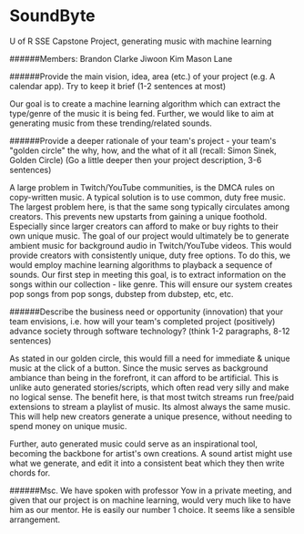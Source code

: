 # SoundByte
U of R SSE Capstone Project, generating music with machine learning


######Members:
Brandon Clarke
Jiwoon Kim
Mason Lane


######Provide the main vision, idea, area (etc.) of your project (e.g. A calendar app). Try to keep it brief (1-2 sentences at most)

Our goal is to create a machine learning algorithm which can extract the type/genre of the music it is being fed. Further, we would like to aim at generating music from these trending/related sounds.



######Provide a deeper rationale of your team's project - your team's "golden circle" the why, how, and the what of it all (recall: Simon Sinek, Golden Circle) (Go a little deeper then your project description, 3-6 sentences)

A large problem in Twitch/YouTube communities, is the DMCA rules on copy-written music. A typical solution is to use common, duty free music. The largest problem here, is that the same song typically circulates among creators. This prevents new upstarts from gaining a unique foothold. Especially since larger creators can afford to make or buy rights to their own unique music. The goal of our project would ultimately be to generate ambient music for background audio in Twitch/YouTube videos. This would provide creators with consistently unique, duty free options. To do this, we would employ machine learning algorithms to playback a sequence of sounds. Our first step in meeting this goal, is to extract information on the songs within our collection - like genre. This will ensure our system creates pop songs from pop songs, dubstep from dubstep, etc, etc.









######Describe the business need or opportunity (innovation) that your team envisions, i.e. how will your team's completed project (positively) advance society through software technology? (think 1-2 paragraphs, 8-12 sentences)


As stated in our golden circle, this would fill a need for immediate & unique music at the click of a button. Since the music serves as background ambiance than being in the forefront, it can afford to be artificial. This is unlike auto generated stories/scripts, which often read very silly and make no logical sense. The benefit here, is that most twitch streams run free/paid extensions to stream a playlist of music. Its almost always the same music.  This will help new creators generate a unique presence, without needing to spend money on unique music. 

Further, auto generated music could serve as an inspirational tool, becoming the backbone for artist's own creations. A sound artist might use what we generate, and edit it into a consistent beat which they then write chords for.







######Msc.
We have spoken with professor Yow in a private meeting, and given that our project is on machine learning, would very much like to have him as our mentor. He is easily our number 1 choice. It seems like a sensible arrangement.
